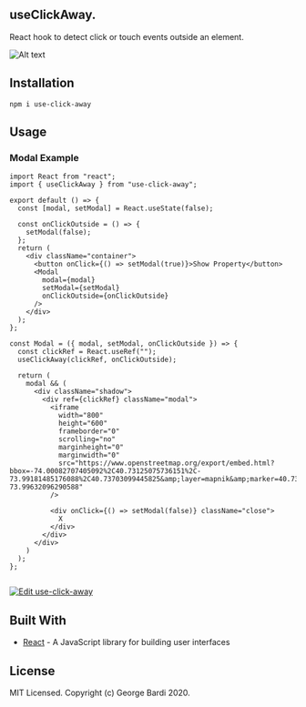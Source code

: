 ## useClickAway.

React hook to detect click or touch events outside an element.

![Alt text](https://github.com/geobde/use-click-away/blob/master/animation.gif "Search")

## Installation

```
npm i use-click-away
```

## Usage

### Modal Example

```
import React from "react";
import { useClickAway } from "use-click-away";

export default () => {
  const [modal, setModal] = React.useState(false);

  const onClickOutside = () => {
    setModal(false);
  };
  return (
    <div className="container">
      <button onClick={() => setModal(true)}>Show Property</button>
      <Modal
        modal={modal}
        setModal={setModal}
        onClickOutside={onClickOutside}
      />
    </div>
  );
};

const Modal = ({ modal, setModal, onClickOutside }) => {
  const clickRef = React.useRef("");
  useClickAway(clickRef, onClickOutside);

  return (
    modal && (
      <div className="shadow">
        <div ref={clickRef} className="modal">
          <iframe
            width="800"
            height="600"
            frameborder="0"
            scrolling="no"
            marginheight="0"
            marginwidth="0"
            src="https://www.openstreetmap.org/export/embed.html?bbox=-74.00082707405092%2C40.73125075736151%2C-73.99181485176088%2C40.73703099445825&amp;layer=mapnik&amp;marker=40.73414093868234%2C-73.99632096290588"
          />

          <div onClick={() => setModal(false)} className="close">
            X
          </div>
        </div>
      </div>
    )
  );
};


```
[![Edit use-click-away](https://codesandbox.io/static/img/play-codesandbox.svg)](https://codesandbox.io/s/use-click-away-ipxgh?fontsize=14&hidenavigation=1&theme=dark)

## Built With

- [React](https://reactjs.org/) - A JavaScript library for building user interfaces

## License

MIT Licensed. Copyright (c) George Bardi 2020.
